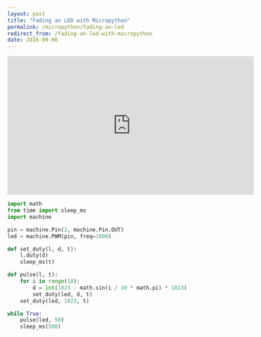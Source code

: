 ```yaml
---
layout: post
title: "Fading an LED with Micropython"
permalink: /micropython/fading-an-led
redirect_from: /fading-an-led-with-micropython
date: 2016-09-06
---
```

<div class="video-container">
<iframe width="560" height="315" src="https://www.youtube.com/embed/GFwwPe4uO34" frameborder="0" allowfullscreen></iframe>
</div>

```python
import math
from time import sleep_ms
import machine

pin = machine.Pin(2, machine.Pin.OUT)
led = machine.PWM(pin, freq=1000)

def set_duty(l, d, t):
    l.duty(d)
    sleep_ms(t)

def pulse(l, t):
    for i in range(10):
        d = int(1023 - math.sin(i / 10 * math.pi) * 1023)
        set_duty(led, d, t)
    set_duty(led, 1023, t)

while True:
    pulse(led, 50)
    sleep_ms(500)
```
